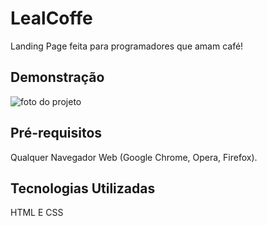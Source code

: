 # LealCoffe

Landing Page feita para programadores que amam café! 

## Demonstração

<img src="./src/images/café.png" alt="foto do projeto">
 
## Pré-requisitos

Qualquer Navegador Web (Google Chrome, Opera, Firefox).

## Tecnologias Utilizadas 

HTML E CSS 
